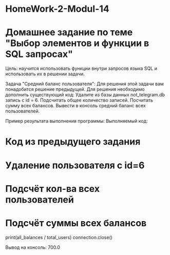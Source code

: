 # HomeWork-2-Modul-14
# Домашнее задание по теме "Выбор элементов и функции в SQL запросах"

Цель: научится использовать функции внутри запросов языка SQL и использовать их в решении задачи.

Задача "Средний баланс пользователя":
Для решения этой задачи вам понадобится решение предыдущей.
Для решения необходимо дополнить существующий код:
Удалите из базы данных not_telegram.db запись с id = 6.
Подсчитать общее количество записей.
Посчитать сумму всех балансов.
Вывести в консоль средний баланс всех пользователей.



Пример результата выполнения программы:
Выполняемый код:
# Код из предыдущего задания
# Удаление пользователя с id=6
# Подсчёт кол-ва всех пользователей
# Подсчёт суммы всех балансов
print(all_balances / total_users)
connection.close()

Вывод на консоль:
700.0
